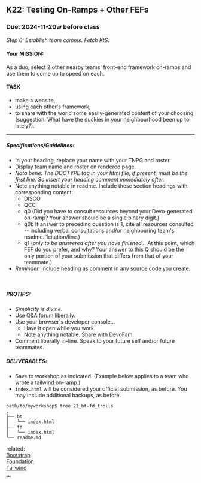 ## K22: Testing On-Ramps + Other FEFs
### Due: 2024-11-20w before class

_Step 0: Establish team comms. Fetch KtS._

#### Your MISSION: 
As a duo, select 2 other nearby teams' front-end framework on-ramps and use them to come up to speed on each.

#### TASK
* make a website, 
* using each other's framework, 
* to share with the world some easily-generated content of your choosing (suggestion: What have the duckies in your neighbourhood been up to lately?).

--- 

##### Specifications/Guidelines:
* In your heading, replace your name with your TNPG and roster.
* Display team name and roster on rendered page.
* _Nota bene: The DOCTYPE tag in your html file, if present, must be the first line. So insert your heading comment immediately after._
* Note anything notable in readme. Include these section headings with corresponding content:
  - DISCO
  - QCC
  - q0 (Did you have to consult resources beyond your Devo-generated on-ramp? Your answer should be a single binary digit.)
  - q0b If answer to preceding question is 1, cite all resources consulted -- including verbal consultations and/or neighbouring team's readme. 1citation/line.)
  - q1 (_only to be answered after you have finished..._ At this point, which FEF do you prefer, and why? Your answer to this Q should be the only portion of your submission that differs from that of your teammate.)
* _Reminder:_ include heading as comment in any source code you create.
<br>

##### PROTIPS:
* _Simplicity is divine_.
* Use Q&A forum liberally.
* Use your browser's developer console...
  - Have it open while you work.
  - Note anything notable. Share with DevoFam.
* Comment liberally in-line. Speak to your future self and/or future teammates.

##### DELIVERABLES:
* Save to workshop as indicated. (Example below applies to a team who wrote a tailwind on-ramp.)
* `index.html` will be considered your official submission, as before. You may include additional backups, as before.

```
path/to/myworkshop$ tree 22_bt-fd_trolls
.
├── bt
│   └── index.html
├── fd
│   └── index.html
└── readme.md
```

related:
<br>
[Bootstrap](https://getbootstrap.com)
<br>
[Foundation](https://foundation.zurb.com)
<br>
[Tailwind](https://tailwindcss.com)
<br>
[...](xkcd.com)
